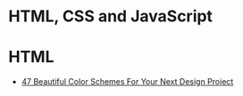 
# HTML, CSS and JavaScript

# HTML

- [47 Beautiful Color Schemes For Your Next Design Project](https://digitalsynopsis.com/design/color-schemes-palettes/)
